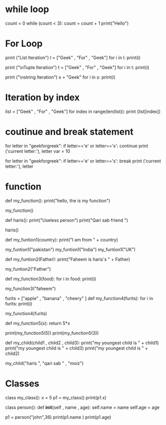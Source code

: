                                     
# while loop 
count = 0
while (count < 3):
    count = count + 1
    print("Hello")


# For Loop

print ("List Iteration")
l = ["Geek" , "For" , "Geek"]
for i in l:
    print(i)


print ("\nTuple Iteration")
t = ["Geek" , "For" , "Geek"]
for i in t:
    print(i)

print ("\nstring Iteration")
s = "Geek"
for i in s:
    print(i)

# Iteration by index
list = ["Geek" , "For" , "Geek"]
for index in range(len(list)):
    print (list[index])

# coutinue and break statement 

for letter in "geekforgreek":
    if letter=='e' or letter=='s':
        continue
    print ('current letter:'), letter
    var = 10


for letter in "geekforgreek":
    if letter=='e' or letter=='s':
        break
    print ('current letter:'), letter


# function
def my_function():
    print("hello, the is my function")

my_function()


def haris():
    print("Useless person")
    print("Qari sab friend ")

haris()

def my_funtion1(country):
    print("I am from " + country)

my_funtion1("pakistan")
my_funtion1("India")
my_funtion1("UK")

def my_funtion2(Father):
    print("Faheem is haris's " + Father)

my_funtion2("Father")


def my_function3(food):
    for i in food:
        print(i)

my_function3("faheem")

furits = ["apple" , "banana" , "cheery" ]
def my_function4(furits):
    for i in furits:
        print(i)

my_function4(furits)


def my_function5(x):
    return 5*x

print(my_function5(5))
print(my_function5(3))


def my_child(child1 , child2 , child3):
    print("my youngest child is " + child1)
    print("my youngest child is " + child3)
    print("my youngest child is " + child2)

my_child("haris ", "qari sab " , "moiz")


# Classes

class my_class():
    x = 5
p1 = my_class()
print(p1.x)

class person():
    def __init__(self , name , age):
        self.name = name 
        self.age = age 


p1 = person("john",36)
print(p1.name )
print(p1.age)
